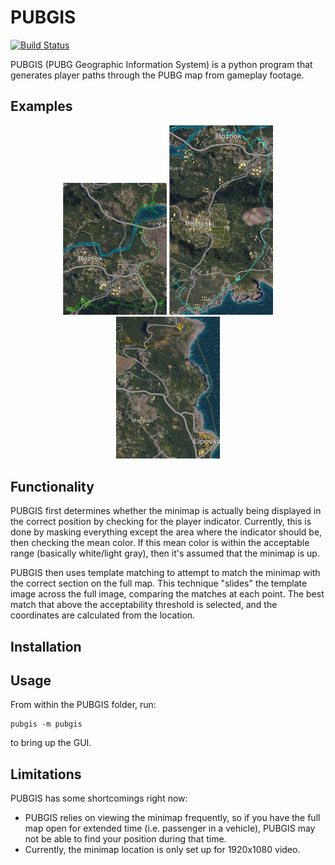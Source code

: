 # PUBGIS
[![Build Status](https://travis-ci.org/andrewzwicky/PUBGIS.svg?branch=master)](https://travis-ci.org/andrewzwicky/PUBGIS)

PUBGIS (PUBG Geographic Information System) is a python program that generates player paths through the PUBG map from gameplay footage.

## Examples

<p align="center">
  <img src="docs\example_path.jpg" width="33%">
  <img src="docs\example_path_2.jpg" width="33%">
  <img src="docs\example_path_3.jpg" width="33%">
</p>

## Functionality

PUBGIS first determines whether the minimap is actually being displayed in the correct position by checking for the player indicator.  Currently, this is done by masking everything except the area where the indicator should be, then checking the mean color.  If this mean color is within the acceptable range (basically white/light gray), then it's assumed that the minimap is up.

 PUBGIS then uses template matching to attempt to match the minimap with the correct section on the full map.  This technique "slides" the template image across the full image, comparing the matches at each point.  The best match that above the acceptability threshold is selected, and the coordinates are calculated from the location.


## Installation


## Usage

From within the PUBGIS folder, run:

    pubgis -m pubgis

to bring up the GUI.

## Limitations

PUBGIS has some shortcomings right now:
* PUBGIS relies on viewing the minimap frequently, so if you have the full map open for extended time (i.e. passenger in a vehicle), PUBGIS may not be able to find your position during that time.
* Currently, the minimap location is only set up for 1920x1080 video.

